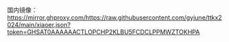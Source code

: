 国内镜像：https://mirror.ghproxy.com/https://raw.githubusercontent.com/gyjune/ttkx2024/main/xiaoer.json?token=GHSAT0AAAAAACTLOPCHP2KLBU5FCDCLPPMWZTOKHPA
